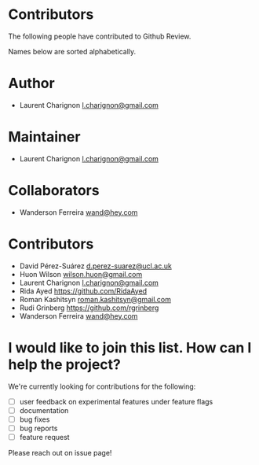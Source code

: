 # Contributors

The following people have contributed to Github Review.

Names below are sorted alphabetically.

# Author

- Laurent Charignon <l.charignon@gmail.com>

# Maintainer

- Laurent Charignon <l.charignon@gmail.com>

# Collaborators

- Wanderson Ferreira <wand@hey.com>

# Contributors

- David Pérez-Suárez <d.perez-suarez@ucl.ac.uk> 
- Huon Wilson <wilson.huon@gmail.com>
- Laurent Charignon <l.charignon@gmail.com>
- Rida Ayed <https://github.com/RidaAyed>
- Roman Kashitsyn <roman.kashitsyn@gmail.com>
- Rudi Grinberg <https://github.com/rgrinberg>
- Wanderson Ferreira <wand@hey.com>


# I would like to join this list. How can I help the project?

We're currently looking for contributions for the following:

- [ ] user feedback on experimental features under feature flags
- [ ] documentation
- [ ] bug fixes
- [ ] bug reports
- [ ] feature request

Please reach out on issue page!
